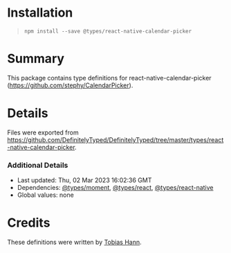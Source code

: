 # Installation
> `npm install --save @types/react-native-calendar-picker`

# Summary
This package contains type definitions for react-native-calendar-picker (https://github.com/stephy/CalendarPicker).

# Details
Files were exported from https://github.com/DefinitelyTyped/DefinitelyTyped/tree/master/types/react-native-calendar-picker.

### Additional Details
 * Last updated: Thu, 02 Mar 2023 16:02:36 GMT
 * Dependencies: [@types/moment](https://npmjs.com/package/@types/moment), [@types/react](https://npmjs.com/package/@types/react), [@types/react-native](https://npmjs.com/package/@types/react-native)
 * Global values: none

# Credits
These definitions were written by [Tobias Hann](https://github.com/automatensalat).
